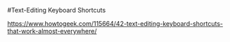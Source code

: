 #Text-Editing Keyboard Shortcuts

https://www.howtogeek.com/115664/42-text-editing-keyboard-shortcuts-that-work-almost-everywhere/